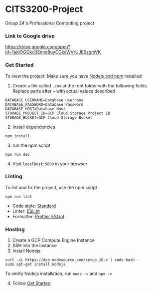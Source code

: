 # CITS3200-Project

Group 24's Professional Computing project

### Link to Google drive

https://drive.google.com/open?id=1aidOGQkd3Emjq8uyCGkaWVrUJE9sgmVK

### Get Started

To view the project:
Make sure you have [Nodejs and npm](https://nodejs.org) installed

1. Create a file called `.env` at the root folder with the following fields. Replace parts after `=` with actual values described

```
DATABASE_USERNAME=Database Username
DATABASE_PASSWORD=Database Password
DATABASE_HOST=Database Host
STORAGE_PROJECT_ID=GCP Cloud Storage Project ID
STORAGE_BUCKET=GCP Cloud Storage Bucket
```

2. Install dependencies

```
npm install
```

3. run the npm script

```
npm run dev
```

4. Visit `localhost:5000` in your browser

### Linting

To lint and fix the project, use the npm script

```
npm run lint
```

- Code style: [Standard](https://www.npmjs.com/package/standard)
- Linter: [ESLint](https://www.npmjs.com/package/eslint)
- Formatter: [Prettier ESLint](https://www.npmjs.com/package/prettier-eslint)

### Hosting

1. Create a GCP Compute Engine Instance
2. SSH into the instance
3. Install Nodejs

```
curl -sL https://deb.nodesource.com/setup_10.x | sudo bash -
sudo apt-get install nodejs
```

To verify Nodejs installation, run `node -v` and `npm -v`

4. Follow [Get Started](#get-started)
